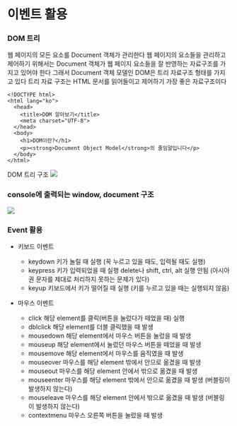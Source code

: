 # 이벤트 활용

### DOM 트리

웹 페이지의 모든 요소를 Document 객체가 관리한다
웹 페이지의 요소들을 관리하고 제어하기 위해서는 Document 객체가 웹 페이지 요소들을 잘 반영하는 자료구조를 가지고 있어야 한다
그래서 Document 객체 모델인 DOM은 트리 자료구조 형태를 가지고 있다
트리 자료 구조는 HTML 문서를 읽어들이고 제어하기 가장 좋은 자료구조이다

```
<!DOCTYPE html>
<html lang="ko">
  <head>
    <title>DOM 알아보기</title>
    <meta charset="UTF-8">
  </head>
  <body>
    <h1>DOM이란?</h1>
    <p><strong>Document Object Model</strong>의 줄임말입니다</p>
  </body>
</html>
```

DOM 트리 구조
<img src="https://miro.medium.com/max/640/1*NA2VKR09ECb8PEgYDteR3w.gif">

### console에 출력되는 window, document 구조

<img src="https://cdn.discordapp.com/attachments/1037267111585792020/1048876275705598012/2022-12-04_5.14.09.png">

### Event 활용

- 키보드 이벤트

  - keydown
    키가 눌릴 때 실행
    (꾹 누르고 있을 때도, 입력될 때도 실행)
  - keypress
    키가 입력되었을 때 실행
    delete나 shift, ctrl, alt 실행 안됨
    (아시아권 문자를 제대로 처리하지 못하는 문제가 있다)
  - keyup
    키보드에서 키가 떨어질 때 실행
    (키를 누르고 있을 때는 실행되지 않음)

- 마우스 이벤트
  - click
    해당 element를 클릭(버튼을 눌렀다가 떼었을 때) 실행
  - dblclick
    해당 element를 더블 클릭했을 때 발생
  - mousedown
    해당 element에서 마우스 버튼을 눌렀을 때 발생
  - mouseup
    해당 element에서 눌렀던 마우스 버튼을 떼었을 때 발생
  - mousemove
    해당 element에서 마우스를 움직였을 때 발생
  - mouseover
    마우스를 해당 element 밖에서 안으로 옮겼을 때 발생
  - mouseout
    마우스를 해당 element 안에서 밖으로 옮겼을 때 발생
  - mouseenter
    마우스를 해당 element 밖에서 안으로 옮겼을 때 발생
    (버블링이 발생하지 않는다)
  - mouseleave
    마우스를 해당 element 안에서 밖으로 옮겼을 때 발생
    (버블링이 발생하지 않는다)
  - contextmenu
    마우스 오른쪽 버튼을 눌렀을 때 발생
